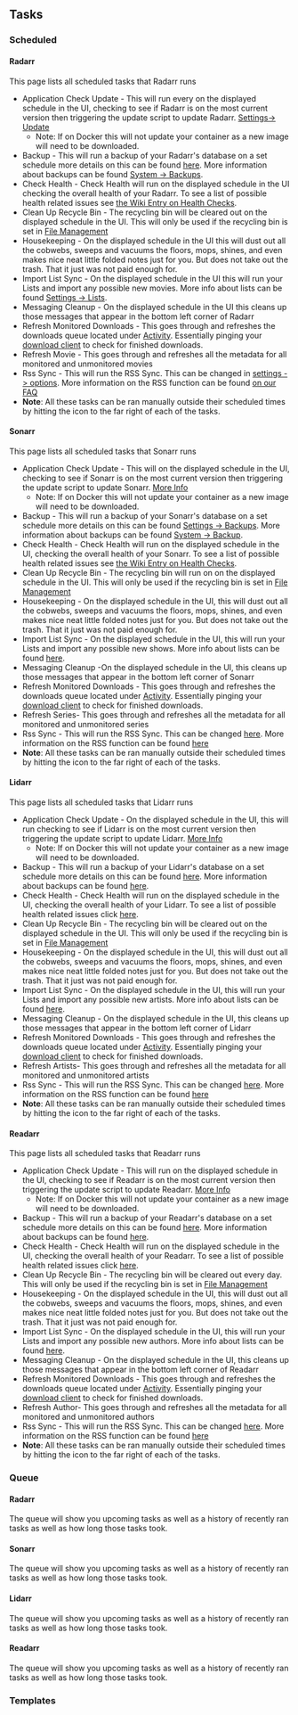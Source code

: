 ## Tasks

### Scheduled

#### Radarr

<section begin=radarr_system_tasks_scheduled />

This page lists all scheduled tasks that Radarr runs

  - Application Check Update - This will run every on the displayed
    schedule in the UI, checking to see if Radarr is on the most current
    version then triggering the update script to update Radarr.
    [Settings-\> Update](Radarr_Settings#Updates "wikilink")
      - Note: If on Docker this will not update your container as a new
        image will need to be downloaded.
  - Backup - This will run a backup of your Radarr's database on a set
    schedule more details on this can be found
    [here](Radarr_Settings#Backups "wikilink"). More information about
    backups can be found [System -\>
    Backups](Radarr_System#Backup "wikilink").
  - Check Health - Check Health will run on the displayed schedule in
    the UI checking the overall health of your Radarr. To see a list of
    possible health related issues see [the Wiki Entry on Health
    Checks](Radarr_System#Health "wikilink").
  - Clean Up Recycle Bin - The recycling bin will be cleared out on the
    displayed schedule in the UI. This will only be used if the
    recycling bin is set in [File
    Management](Radarr_Settings#File_Management "wikilink")
  - Housekeeping - On the displayed schedule in the UI this will dust
    out all the cobwebs, sweeps and vacuums the floors, mops, shines,
    and even makes nice neat little folded notes just for you. But does
    not take out the trash. That it just was not paid enough for.
  - Import List Sync - On the displayed schedule in the UI this will run
    your Lists and import any possible new movies. More info about lists
    can be found [Settings -\> Lists](Radarr_Settings#Lists "wikilink").
  - Messaging Cleanup - On the displayed schedule in the UI this cleans
    up those messages that appear in the bottom left corner of Radarr
  - Refresh Monitored Downloads - This goes through and refreshes the
    downloads queue located under
    [Activity](Radarr_Activity#Queue "wikilink"). Essentially pinging
    your [download client](Radarr_Settings#Download_Client "wikilink")
    to check for finished downloads.
  - Refresh Movie - This goes through and refreshes all the metadata for
    all monitored and unmonitored movies
  - Rss Sync - This will run the RSS Sync. This can be changed in
    [settings -\> options](Radarr_Settings#Options "wikilink"). More
    information on the RSS function can be found [on our
    FAQ](Radarr_FAQ#How_does_Radarr_work? "wikilink")
  - **Note**: All these tasks can be ran manually outside their
    scheduled times by hitting the icon to the far right of each of the
    tasks.

<section end=radarr_system_tasks_scheduled />

#### Sonarr

<section begin=sonarr_system_tasks_scheduled />

This page lists all scheduled tasks that Sonarr runs

  - Application Check Update - This will on the displayed schedule in
    the UI, checking to see if Sonarr is on the most current version
    then triggering the update script to update Sonarr. [More
    Info](Sonarr_Settings#Updates "wikilink")
      - Note: If on Docker this will not update your container as a new
        image will need to be downloaded.
  - Backup - This will run a backup of your Sonarr's database on a set
    schedule more details on this can be found [Settings -\>
    Backups](Sonarr_Settings#Backups "wikilink"). More information about
    backups can be found [System -\>
    Backup](Sonarr_System#Backup "wikilink").
  - Check Health - Check Health will run on the displayed schedule in
    the UI, checking the overall health of your Sonarr. To see a list of
    possible health related issues see [the Wiki Entry on Health
    Checks](Sonarr_System#Health "wikilink").
  - Clean Up Recycle Bin - The recycling bin will run on on the
    displayed schedule in the UI. This will only be used if the
    recycling bin is set in [File
    Management](Sonarr_Settings#File_Management "wikilink")
  - Housekeeping - On the displayed schedule in the UI, this will dust
    out all the cobwebs, sweeps and vacuums the floors, mops, shines,
    and even makes nice neat little folded notes just for you. But does
    not take out the trash. That it just was not paid enough for.
  - Import List Sync - On the displayed schedule in the UI, this will
    run your Lists and import any possible new shows. More info about
    lists can be found [here](Sonarr_Settings#Lists "wikilink").
  - Messaging Cleanup -On the displayed schedule in the UI, this cleans
    up those messages that appear in the bottom left corner of Sonarr
  - Refresh Monitored Downloads - This goes through and refreshes the
    downloads queue located under
    [Activity](Sonarr_Activity#Queue "wikilink"). Essentially pinging
    your [download client](Sonarr_Settings#Download_Client "wikilink")
    to check for finished downloads.
  - Refresh Series- This goes through and refreshes all the metadata for
    all monitored and unmonitored series
  - Rss Sync - This will run the RSS Sync. This can be changed
    [here](Sonarr_Settings#Options "wikilink"). More information on the
    RSS function can be found
    [here](Sonarr_FAQ#How_does_Sonarr_work? "wikilink")
  - **Note**: All these tasks can be ran manually outside their
    scheduled times by hitting the icon to the far right of each of the
    tasks.

<section end=sonarr_system_tasks_scheduled />

#### Lidarr

<section begin=lidarr_system_tasks_scheduled />

This page lists all scheduled tasks that Lidarr runs

  - Application Check Update - On the displayed schedule in the UI, this
    will run checking to see if Lidarr is on the most current version
    then triggering the update script to update Lidarr. [More
    Info](Lidarr_Settings#Updates "wikilink")
      - Note: If on Docker this will not update your container as a new
        image will need to be downloaded.
  - Backup - This will run a backup of your Lidarr's database on a set
    schedule more details on this can be found
    [here](Lidarr_Settings#Backups "wikilink"). More information about
    backups can be found [here](Lidarr_System#Backup "wikilink").
  - Check Health - Check Health will run on the displayed schedule in
    the UI, checking the overall health of your Lidarr. To see a list of
    possible health related issues click
    [here](Lidarr_System#Health "wikilink").
  - Clean Up Recycle Bin - The recycling bin will be cleared out on the
    displayed schedule in the UI. This will only be used if the
    recycling bin is set in [File
    Management](Lidarr_Settings#File_Management "wikilink")
  - Housekeeping - On the displayed schedule in the UI, this will dust
    out all the cobwebs, sweeps and vacuums the floors, mops, shines,
    and even makes nice neat little folded notes just for you. But does
    not take out the trash. That it just was not paid enough for.
  - Import List Sync - On the displayed schedule in the UI, this will
    run your Lists and import any possible new artists. More info about
    lists can be found [here](Lidarr_Settings#Lists "wikilink").
  - Messaging Cleanup - On the displayed schedule in the UI, this cleans
    up those messages that appear in the bottom left corner of Lidarr
  - Refresh Monitored Downloads - This goes through and refreshes the
    downloads queue located under
    [Activity](Lidarr_Activity#Queue "wikilink"). Essentially pinging
    your [download client](Lidarr_Settings#Download_Client "wikilink")
    to check for finished downloads.
  - Refresh Artists- This goes through and refreshes all the metadata
    for all monitored and unmonitored artists
  - Rss Sync - This will run the RSS Sync. This can be changed
    [here](Lidarr_Settings#Options "wikilink"). More information on the
    RSS function can be found
    [here](Lidarr_FAQ#How_does_Lidarr_work? "wikilink")
  - **Note**: All these tasks can be ran manually outside their
    scheduled times by hitting the icon to the far right of each of the
    tasks.

<section end=lidarr_system_tasks_scheduled />

#### Readarr

<section begin=readarr_system_tasks_scheduled />

This page lists all scheduled tasks that Readarr runs

  - Application Check Update - This will run on the displayed schedule
    in the UI, checking to see if Readarr is on the most current version
    then triggering the update script to update Readarr. [More
    Info](Readarr_Settings#Updates "wikilink")
      - Note: If on Docker this will not update your container as a new
        image will need to be downloaded.
  - Backup - This will run a backup of your Readarr's database on a set
    schedule more details on this can be found
    [here](Readarr_Settings#Backups "wikilink"). More information about
    backups can be found [here](Readarr_System#Backup "wikilink").
  - Check Health - Check Health will run on the displayed schedule in
    the UI, checking the overall health of your Readarr. To see a list
    of possible health related issues click
    [here](Readarr_System#Health "wikilink").
  - Clean Up Recycle Bin - The recycling bin will be cleared out every
    day. This will only be used if the recycling bin is set in [File
    Management](Readarr_Settings#File_Management "wikilink")
  - Housekeeping - On the displayed schedule in the UI, this will dust
    out all the cobwebs, sweeps and vacuums the floors, mops, shines,
    and even makes nice neat little folded notes just for you. But does
    not take out the trash. That it just was not paid enough for.
  - Import List Sync - On the displayed schedule in the UI, this will
    run your Lists and import any possible new authors. More info about
    lists can be found [here](Readarr_Settings#Lists "wikilink").
  - Messaging Cleanup - On the displayed schedule in the UI, this cleans
    up those messages that appear in the bottom left corner of Readarr
  - Refresh Monitored Downloads - This goes through and refreshes the
    downloads queue located under
    [Activity](Readarr_Activity#Queue "wikilink"). Essentially pinging
    your [download client](Readarr_Settings#Download_Client "wikilink")
    to check for finished downloads.
  - Refresh Author- This goes through and refreshes all the metadata for
    all monitored and unmonitored authors
  - Rss Sync - This will run the RSS Sync. This can be changed
    [here](Readarr_Settings#Options "wikilink"). More information on the
    RSS function can be found
    [here](Readarr_FAQ#How_does_Readarr_work? "wikilink")
  - **Note**: All these tasks can be ran manually outside their
    scheduled times by hitting the icon to the far right of each of the
    tasks.

<section end=readarr_system_tasks_scheduled />

### Queue

#### Radarr

<section begin=radarr_system_tasks_queue />

The queue will show you upcoming tasks as well as a history of recently
ran tasks as well as how long those tasks took.

<section end=radarr_system_tasks_queue />

#### Sonarr

<section begin=sonarr_system_tasks_queue />

The queue will show you upcoming tasks as well as a history of recently
ran tasks as well as how long those tasks took.

<section end=sonarr_system_tasks_queue />

#### Lidarr

<section begin=lidarr_system_tasks_queue />

The queue will show you upcoming tasks as well as a history of recently
ran tasks as well as how long those tasks took.

<section end=lidarr_system_tasks_queue />

#### Readarr

<section begin=readarr_system_tasks_queue />

The queue will show you upcoming tasks as well as a history of recently
ran tasks as well as how long those tasks took.

<section end=readarr_system_tasks_queue />

### Templates
